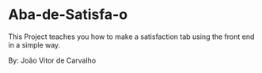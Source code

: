 # Aba-de-Satisfa-o

This Project teaches you how to make a satisfaction tab using the front end in a simple way.

By: João Vitor de Carvalho
